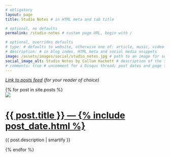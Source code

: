 ```yaml
---
# obligatory
layout: page
title: Studio Notes # in HTML meta and tab title

# optional, no defaults
permalink: /studio-notes # custom page URL, begin with /

# optional, overrides defaults
# type: # defaults to website, otherwise one of: article, music, video
# description: # in blog index, HTML meta and social media snippets
image: /assets/images/social/studio_notes.jpg # path to an image for social media shares, AR 1.9:1, typically 1200x630, begin with /
social_image_alt: Studio Notes by Callum Hackett # description of the social image
# comments: true # uncomment for a Disqus thread; post dates and page titles should be unique and unchanged
---
```

*<a href="https://www.callumhackett.com/feed.xml">Link to posts feed</a> (for your reader of choice)*

<div id="blog-index">
    {% for post in site.posts %}
    <div id="blog-entry">
        <img src="{{ post.image }}"/>
        <h1><a href="{{ post.url }}">{{ post.title }} — {% include post_date.html %}</a></h1>
        <p>{{ post.description | smartify }}</p>
    </div>
    {% endfor %}
</div>